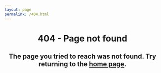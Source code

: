 ```yaml
---
layout: page
permalink: /404.html
---
```


<head>
	<link rel="stylesheet" href="style/stylesheet.css">
</head>
<body>
	<h1 style="text-align: center;">404 - Page not found</h1>
	<h2 style="text-align: center;">The page you tried to reach was not found. Try returning to the <a href="index.html">home page<a>.</h2>
</body>
